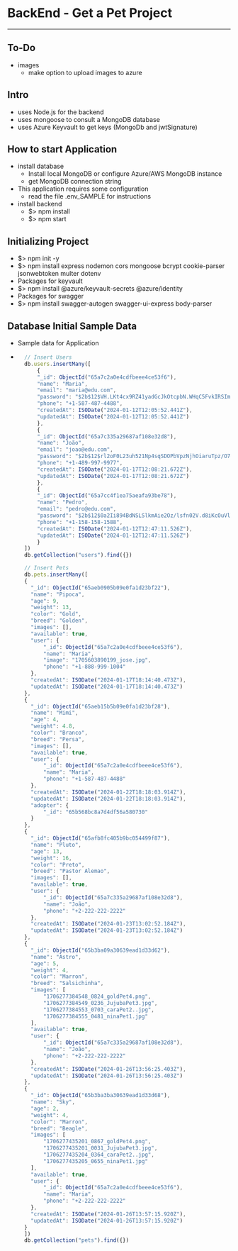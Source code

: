 # BackEnd - Get a Pet Project

---

## To-Do

- images
  - make option to upload images to azure

## Intro

- uses Node.js for the backend
- uses mongoose to consult a MongoDB database
- uses Azure Keyvault to get keys (MongoDb and jwtSignature)

## How to start Application

- install database
  - Install local MongoDB or configure Azure/AWS MongoDB instance
  - get MongoDB connection string
- This application requires some configuration
  - read the file .env_SAMPLE for instructions
- install backend
  - $> npm install
  - $> npm start

## Initializing Project

- $> npm init -y
- $> npm install express nodemon cors mongoose bcrypt cookie-parser jsonwebtoken multer dotenv
- Packages for keyvault
- $> npm install @azure/keyvault-secrets @azure/identity
- Packages for swagger
- $> npm install swagger-autogen swagger-ui-express body-parser

## Database Initial Sample Data

- Sample data for Application
- ```Node.js
    // Insert Users
    db.users.insertMany([
        {
        "_id": ObjectId("65a7c2a0e4cdfbeee4ce53f6"),
        "name": "Maria",
        "email": "maria@edu.com",
        "password": "$2b$12$VH.LKt4cx9RZ41yadGcJkOtcpbN.WHqC5FvkIRSIm5z8KAO9oO/N.",
        "phone": "+1-587-487-4488",
        "createdAt": ISODate("2024-01-12T12:05:52.441Z"),
        "updatedAt": ISODate("2024-01-12T12:05:52.441Z")
        },
        {
        "_id": ObjectId("65a7c335a29687af108e32d8"),
        "name": "João",
        "email": "joao@edu.com",
        "password": "$2b$12$rl2oF0L23uh521Np4sqSDOPbVpzNjhOiaruTpz/O7V8ogI8GdqaOy",
        "phone": "+1-489-997-9977",
        "createdAt": ISODate("2024-01-17T12:08:21.672Z"),
        "updatedAt": ISODate("2024-01-17T12:08:21.672Z")
        },
        {
        "_id": ObjectId("65a7cc4f1ea75aeafa93be78"),
        "name": "Pedro",
        "email": "pedro@edu.com",
        "password": "$2b$12$0a2Ii894BdNSLSlkmAie2Oz/lsfn02V.d8iKcOuVlVnxp2x5dV0sS",
        "phone": "+1-158-158-1588",
        "createdAt": ISODate("2024-01-12T12:47:11.526Z"),
        "updatedAt": ISODate("2024-01-12T12:47:11.526Z")
        }
    ])
    db.getCollection("users").find({})

    // Insert Pets
    db.pets.insertMany([
    {
  	  "_id": ObjectId("65aeb0905b09e0fa1d23bf22"),
  	  "name": "Pipoca",
  	  "age": 9,
  	  "weight": 13,
  	  "color": "Gold",
  	  "breed": "Golden",
  	  "images": [],
  	  "available": true,
  	  "user": {
  		  "_id": ObjectId("65a7c2a0e4cdfbeee4ce53f6"),
  		  "name": "Maria",
  		  "image": "1705603890199_jose.jpg",
  		  "phone": "+1-888-999-1004"
  	  },
  	  "createdAt": ISODate("2024-01-17T18:14:40.473Z"),
  	  "updatedAt": ISODate("2024-01-17T18:14:40.473Z")
    },
    {
  	  "_id": ObjectId("65aeb15b5b09e0fa1d23bf28"),
  	  "name": "Mimi",
  	  "age": 4,
  	  "weight": 4.8,
  	  "color": "Branco",
  	  "breed": "Persa",
  	  "images": [],
  	  "available": true,
  	  "user": {
  		  "_id": ObjectId("65a7c2a0e4cdfbeee4ce53f6"),
  		  "name": "Maria",
  		  "phone": "+1-587-487-4488"
  	  },
  	  "createdAt": ISODate("2024-01-22T18:18:03.914Z"),
  	  "updatedAt": ISODate("2024-01-22T18:18:03.914Z"),
  	  "adopter": {
  		  "_id": "65b568bc8a7d4df56a580730"
  	  }
    },
    {
  	  "_id": ObjectId("65afb8fc405b9bc054499f87"),
  	  "name": "Pluto",
  	  "age": 13,
  	  "weight": 16,
  	  "color": "Preto",
  	  "breed": "Pastor Alemao",
  	  "images": [],
  	  "available": true,
  	  "user": {
  		  "_id": ObjectId("65a7c335a29687af108e32d8"),
  		  "name": "João",
  		  "phone": "+2-222-222-2222"
  	  },
  	  "createdAt": ISODate("2024-01-23T13:02:52.184Z"),
  	  "updatedAt": ISODate("2024-01-23T13:02:52.184Z")
    },
    {
  	  "_id": ObjectId("65b3ba09a30639ead1d33d62"),
  	  "name": "Astro",
  	  "age": 5,
  	  "weight": 4,
  	  "color": "Marron",
  	  "breed": "Salsichinha",
  	  "images": [
  		  "1706277384548_0824_goldPet4.png",
  		  "1706277384549_0236_JujubaPet3.jpg",
  		  "1706277384553_0703_caraPet2..jpg",
  		  "1706277384555_0481_ninaPet1.jpg"
  	  ],
  	  "available": true,
  	  "user": {
  		  "_id": ObjectId("65a7c335a29687af108e32d8"),
  		  "name": "João",
  		  "phone": "+2-222-222-2222"
  	  },
  	  "createdAt": ISODate("2024-01-26T13:56:25.403Z"),
  	  "updatedAt": ISODate("2024-01-26T13:56:25.403Z")
    },
    {
  	  "_id": ObjectId("65b3ba3ba30639ead1d33d68"),
  	  "name": "Sky",
  	  "age": 2,
  	  "weight": 4,
  	  "color": "Marron",
  	  "breed": "Beagle",
  	  "images": [
  		  "1706277435201_0867_goldPet4.png",
  		  "1706277435201_0031_JujubaPet3.jpg",
  		  "1706277435204_0364_caraPet2..jpg",
  		  "1706277435205_0655_ninaPet1.jpg"
  	  ],
  	  "available": true,
  	  "user": {
  		  "_id": ObjectId("65a7c2a0e4cdfbeee4ce53f6"),
  		  "name": "Maria",
  		  "phone": "+2-222-222-2222"
  	  },
  	  "createdAt": ISODate("2024-01-26T13:57:15.920Z"),
  	  "updatedAt": ISODate("2024-01-26T13:57:15.920Z")
    }
    ])
    db.getCollection("pets").find({})
  ```
